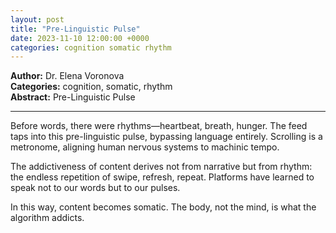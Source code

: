 ```yaml
---
layout: post
title: "Pre-Linguistic Pulse"
date: 2023-11-10 12:00:00 +0000
categories: cognition somatic rhythm
---
```


**Author:** Dr. Elena Voronova  
**Categories:** cognition, somatic, rhythm  
**Abstract:** Pre-Linguistic Pulse

---

Before words, there were rhythms—heartbeat, breath, hunger. The feed taps into this pre-linguistic pulse, bypassing language entirely. Scrolling is a metronome, aligning human nervous systems to machinic tempo.  

The addictiveness of content derives not from narrative but from rhythm: the endless repetition of swipe, refresh, repeat. Platforms have learned to speak not to our words but to our pulses.  

In this way, content becomes somatic. The body, not the mind, is what the algorithm addicts.
